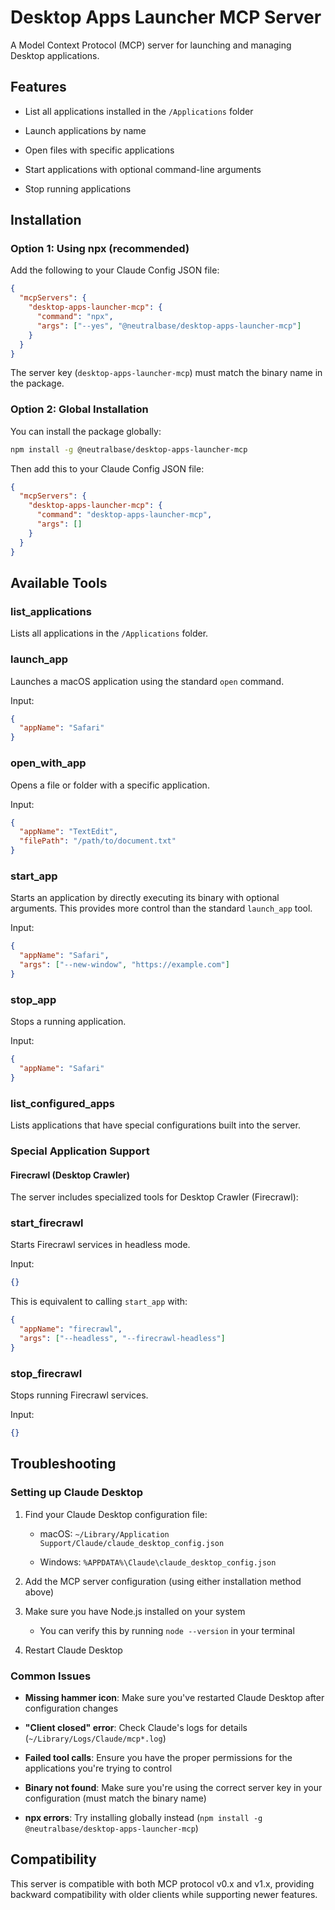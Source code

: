 # Desktop Apps Launcher MCP Server

A Model Context Protocol (MCP) server for launching and managing Desktop applications.

## Features

- List all applications installed in the `/Applications` folder

- Launch applications by name

- Open files with specific applications

- Start applications with optional command-line arguments

- Stop running applications

## Installation

### Option 1: Using npx (recommended)

Add the following to your Claude Config JSON file:

```json
{
  "mcpServers": {
    "desktop-apps-launcher-mcp": {
      "command": "npx",
      "args": ["--yes", "@neutralbase/desktop-apps-launcher-mcp"]
    }
  }
}
```

The server key (`desktop-apps-launcher-mcp`) must match the binary name in the package.

### Option 2: Global Installation

You can install the package globally:

```bash
npm install -g @neutralbase/desktop-apps-launcher-mcp
```

Then add this to your Claude Config JSON file:

```json
{
  "mcpServers": {
    "desktop-apps-launcher-mcp": {
      "command": "desktop-apps-launcher-mcp",
      "args": []
    }
  }
}
```

## Available Tools

### list_applications

Lists all applications in the `/Applications` folder.

### launch_app

Launches a macOS application using the standard `open` command.

Input:

```json
{
  "appName": "Safari"
}
```

### open_with_app

Opens a file or folder with a specific application.

Input:

```json
{
  "appName": "TextEdit",
  "filePath": "/path/to/document.txt"
}
```

### start_app

Starts an application by directly executing its binary with optional arguments.
This provides more control than the standard `launch_app` tool.

Input:

```json
{
  "appName": "Safari",
  "args": ["--new-window", "https://example.com"]
}
```

### stop_app

Stops a running application.

Input:

```json
{
  "appName": "Safari"
}
```

### list_configured_apps

Lists applications that have special configurations built into the server.

### Special Application Support

#### Firecrawl (Desktop Crawler)

The server includes specialized tools for Desktop Crawler (Firecrawl):

### start_firecrawl

Starts Firecrawl services in headless mode.

Input:

```json
{}
```

This is equivalent to calling `start_app` with:

```json
{
  "appName": "firecrawl",
  "args": ["--headless", "--firecrawl-headless"]
}
```

### stop_firecrawl

Stops running Firecrawl services.

Input:

```json
{}
```

## Troubleshooting

### Setting up Claude Desktop

1. Find your Claude Desktop configuration file:

   - macOS: `~/Library/Application Support/Claude/claude_desktop_config.json`

   - Windows: `%APPDATA%\Claude\claude_desktop_config.json`

2. Add the MCP server configuration (using either installation method above)

3. Make sure you have Node.js installed on your system

   - You can verify this by running `node --version` in your terminal

4. Restart Claude Desktop

### Common Issues

- **Missing hammer icon**: Make sure you've restarted Claude Desktop after configuration
  changes

- **"Client closed" error**: Check Claude's logs for details
  (`~/Library/Logs/Claude/mcp*.log`)

- **Failed tool calls**: Ensure you have the proper permissions for the applications
  you're trying to control

- **Binary not found**: Make sure you're using the correct server key in your
  configuration (must match the binary name)

- **npx errors**: Try installing globally instead (`npm install -g
  @neutralbase/desktop-apps-launcher-mcp`)

## Compatibility

This server is compatible with both MCP protocol v0.x and v1.x, providing backward
compatibility with older clients while supporting newer features.
